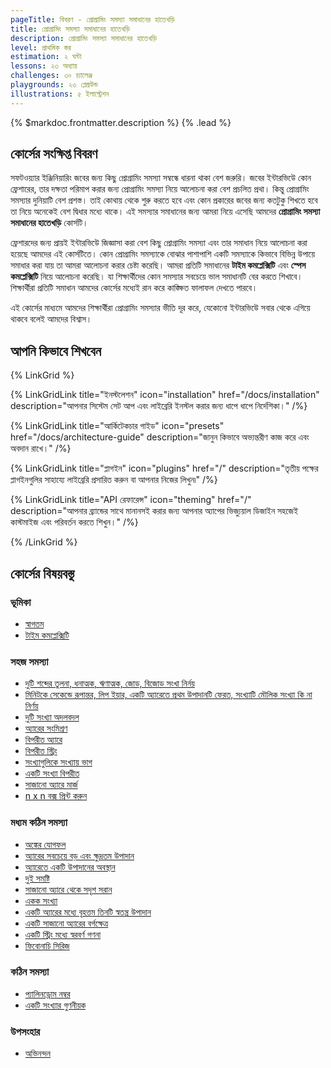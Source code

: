```yaml
---
pageTitle: বিবরণ - প্রোগ্রামিং সমস্যা সমাধানের হাতেখড়ি
title: প্রোগ্রামিং সমস্যা সমাধানের হাতেখড়ি
description: প্রোগ্রামিং সমস্যা সমাধানের হাতেখড়ি
level: প্রাথমিক স্তর
estimation: ২ ঘন্টা
lessons: ২৩ অধ্যায়
challenges: ৩০ চ্যালেঞ্জ
playgrounds: ২৩ প্লেগ্রউন্ড
illustrations: ৫ ইলাস্ট্রেশন
---
```


{% $markdoc.frontmatter.description %} {% .lead %}

## কোর্সের সংক্ষিপ্ত বিবরণ

সফটওয়্যার ইঞ্জিনিয়ারিং জবের জন্য কিছু প্রোগ্রামিং সমস্যা সম্বন্ধে ধারনা থাকা বেশ জরুরি। জবের ইন্টারভিউে কোন ফ্রেশারের, তার দক্ষতা পরিমাপ করার জন্য প্রোগ্রামিং সমস্যা নিয়ে আলোচনা করা বেশ প্রচলিত প্রথা। কিন্তু প্রোগ্রামিং সমস্যার দুনিয়াটি বেশ প্রশস্ত। তাই কোথায় থেকে শুরু করতে হবে এবং কোন প্রকারের জবের জন্য কতটুকু শিখতে হবে তা নিয়ে অনেকেই বেশ দ্বিধার মধ্যে থাকে। এই সমস্যার সমাধানের জন্য আমরা নিয়ে এসেছি আমদের **প্রোগ্রামিং সমস্যা সমাধানের হাতেখড়ি** কোর্সটি।

ফ্রেশারদের জন্য প্রায়ই ইন্টারভিউে জিজ্ঞাসা করা বেশ কিছু প্রোগ্রামিং সমস্যা এবং তার সমাধান নিয়ে আলোচনা করা হয়েছে আমদের এই কোর্সটিতে। কোন প্রোগ্রামিং সমস্যাকে বোঝার পাশাপাশি একটি সমস্যাকে কিভাবে বিভিন্ন উপায়ে সমাধার করা যায় তা আমরা আলোচনা করার চেষ্টা করেছি। আমরা প্রতিটি সমাধানের **টাইম কমপ্লেক্সিটি** এবং **স্পেস কমপ্লেক্সিটি** নিয়ে আলোচনা করেছি। যা শিক্ষার্থীদের কোন সমস্যার সবচেয়ে ভাল সমাধানটি বের করতে শিখাবে। শিক্ষার্থীরা প্রতিটি সমাধান আমদের কোর্সের মধ্যেই রান করে কাঙ্ক্ষিত ফালাফল দেখতে পারবে।

এই কোর্সের মাধ্যমে আমদের শিক্ষার্থীরা প্রোগ্রামিং সমস্যার ভীতি দূর করে, যেকোনো ইন্টারভিউে সবার থেকে এগিয়ে থাকবে বলেই আমদের বিশ্বাস।

## আপনি কিভাবে শিখবেন

{% LinkGrid %}

{% LinkGridLink title="ইনস্টলেশন" icon="installation" href="/docs/installation" description="আপনার সিস্টেম সেট আপ এবং লাইব্রেরি ইনস্টল করার জন্য ধাপে ধাপে নির্দেশিকা।" /%}

{% LinkGridLink title="আর্কিটেকচার গাইড" icon="presets" href="/docs/architecture-guide" description="জানুন কিভাবে অভ্যন্তরীণ কাজ করে এবং অবদান রাখে।" /%}

{% LinkGridLink title="প্লাগইন" icon="plugins" href="/" description="তৃতীয় পক্ষের প্লাগইনগুলির সাহায্যে লাইব্রেরি প্রসারিত করুন বা আপনার নিজের লিখুন৷" /%}

{% LinkGridLink title="API রেফারেন্স" icon="theming" href="/" description="আপনার ব্র্যান্ডের সাথে মানানসই করার জন্য আপনার অ্যাপের ভিজ্যুয়াল ডিজাইন সহজেই কাস্টমাইজ এবং পরিবর্তন করতে শিখুন।" /%}

{% /LinkGrid %}

## কোর্সের বিষয়বস্তু

### ভূমিকা

- [স্বাগতম](/courses/learn-problem-solving-basic/1-welcome)
- [টাইম কমপ্লেক্সিটি](/courses/learn-problem-solving-basic/24-time-complexity)

### সহজ সমস্যা

- [দুটি শব্দের তুলনা, ধনাত্মক, ঋণাত্মক, জোড়, বিজোড় সংখা নির্নয়](/courses/learn-problem-solving-basic/2-two-string)
- [মিনিটকে সেকেন্ডে রূপান্তর, লিপ ইয়ার, একটি অ্যারেতে প্রথম উপাদানটি ফেরত, সংখ্যাটি মৌলিক সংখ্যা কি না নির্ণয়](/courses/learn-problem-solving-basic/3-convert-min-sec/3-convert-min-sec)
- [দুটি সংখ্যা অদলবদল](/courses/learn-problem-solving-basic/5-swap)
- [অ্যারের সংমিশ্রণ](/courses/learn-problem-solving-basic/4-mix-array-elements)
- [বিপরীত অ্যারে](/courses/learn-problem-solving-basic/6-reverse-array)
- [বিপরীত স্ট্রিং](/courses/learn-problem-solving-basic/7-reverse-string)
- [সংখ্যাগুলিকে সংখ্যায় ভাগ](/courses/learn-problem-solving-basic/8-split-digit)
- [একটি সংখ্যা বিপরীত](/courses/learn-problem-solving-basic/9-reverse-number)
- [সাজানো অ্যারে মার্জ](/courses/learn-problem-solving-basic/10-merge-array)
- [n x n বক্স প্রিন্ট করুন](/courses/learn-problem-solving-basic/23-pattern)

### মধ্যম কঠিন সমস্যা

- [অঙ্কের যোগফল](/courses/learn-problem-solving-basic/11-sum-digit)
- [অ্যারের সবচেয়ে বড় এবং ক্ষুদ্রতম উপাদান](/courses/learn-problem-solving-basic/13-min-max-value-array)
- [অ্যারেতে একটি উপাদানের অবস্থান](/courses/learn-problem-solving-basic/14-find-element)
- [দুই সমষ্টি](/courses/learn-problem-solving-basic/15-two-sum)
- [সাজানো অ্যারে থেকে সদৃশ সরান](/courses/learn-problem-solving-basic/16-delete-element)
- [একক সংখ্যা](/courses/learn-problem-solving-basic/17-single-number)
- [একটি অ্যারের মধ্যে বৃহত্তম তিনটি স্বতন্ত্র উপাদান](/courses/learn-problem-solving-basic/18-large-unique)
- [একটি সাজানো অ্যারের বর্গক্ষেত্র](/courses/learn-problem-solving-basic/19-square-array)
- [একটি স্ট্রিং মধ্যে স্বরবর্ণ গণনা](/courses/learn-problem-solving-basic/20-count-vowel)
- [ফিবোনাচি সিরিজ](/courses/learn-problem-solving-basic/12-fibonacci)

### কঠিন সমস্যা

- [প্যালিনড্রোম নম্বর](/courses/learn-problem-solving-basic/21-palindrome)
- [একটি সংখ্যার গুণনীয়ক](/courses/learn-problem-solving-basic/22-factor-number)

### উপসংহার

- [অভিনন্দন](/courses/learn-problem-solving-basic/25-congratulation)
